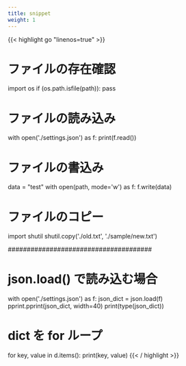```yaml
---
title: snippet
weight: 1
---
```


{{< highlight go "linenos=true" >}}
# ファイルの存在確認
import os
if (os.path.isfile(path)):
    pass

# ファイルの読み込み
with open('./settings.json') as f:
    print(f.read())

# ファイルの書込み
data = "test"
with open(path, mode='w') as f:
    f.write(data)

# ファイルのコピー
import shutil
shutil.copy('./old.txt', './sample/new.txt')

######################################
# json.load() で読み込む場合

with open('./settings.json') as f:
    json_dict = json.load(f)
pprint.pprint(json_dict, width=40)
print(type(json_dict))

# dict を for ループ
for key, value in d.items():
    print(key, value)
{{< / highlight >}}

